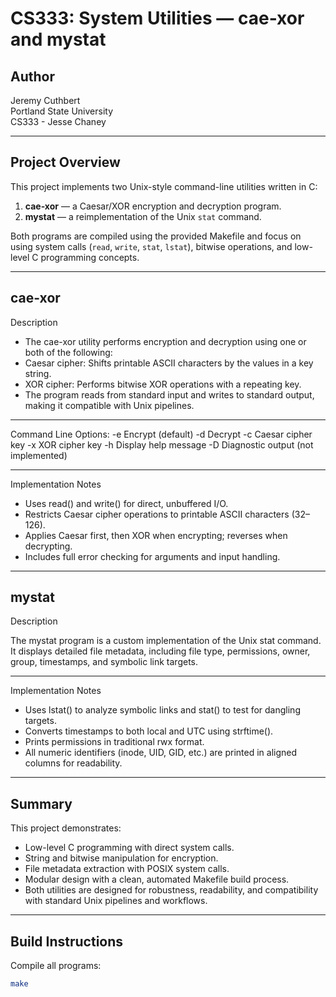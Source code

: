 # CS333: System Utilities — cae-xor and mystat

## Author
Jeremy Cuthbert  
Portland State University  
CS333 - Jesse Chaney

---

## Project Overview
This project implements two Unix-style command-line utilities written in C:

1. **cae-xor** — a Caesar/XOR encryption and decryption program.
2. **mystat** — a reimplementation of the Unix `stat` command.

Both programs are compiled using the provided Makefile and focus on using system calls (`read`, `write`, `stat`, `lstat`), bitwise operations, and low-level C programming concepts.

---

## cae-xor
Description
- The cae-xor utility performs encryption and decryption using one or both of the following:
- Caesar cipher: Shifts printable ASCII characters by the values in a key string.
- XOR cipher: Performs bitwise XOR operations with a repeating key.
- The program reads from standard input and writes to standard output, making it compatible with Unix pipelines.

---

Command Line Options:
  -e          Encrypt (default)
  -d          Decrypt
  -c <key>    Caesar cipher key
  -x <key>    XOR cipher key
  -h          Display help message
  -D          Diagnostic output (not implemented)

---
  
Implementation Notes

- Uses read() and write() for direct, unbuffered I/O.
- Restricts Caesar cipher operations to printable ASCII characters (32–126).
- Applies Caesar first, then XOR when encrypting; reverses when decrypting.
- Includes full error checking for arguments and input handling.

---

## mystat
Description

The mystat program is a custom implementation of the Unix stat command. It displays detailed file metadata, including file type, permissions, owner, group, timestamps, and symbolic link targets.

---

Implementation Notes
- Uses lstat() to analyze symbolic links and stat() to test for dangling targets.
- Converts timestamps to both local and UTC using strftime().
- Prints permissions in traditional rwx format.
- All numeric identifiers (inode, UID, GID, etc.) are printed in aligned columns for readability.

---

## Summary
This project demonstrates:
- Low-level C programming with direct system calls.
- String and bitwise manipulation for encryption.
- File metadata extraction with POSIX system calls.
- Modular design with a clean, automated Makefile build process.
- Both utilities are designed for robustness, readability, and compatibility with standard Unix pipelines and workflows.

---

## Build Instructions

Compile all programs:
```bash
make

